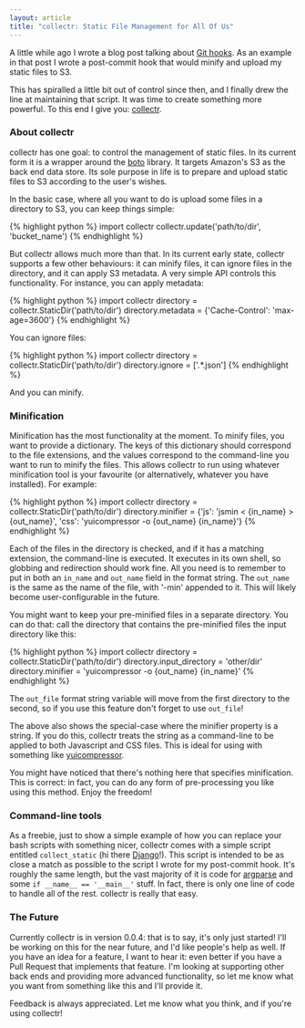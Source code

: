 ```yaml
---
layout: article
title: "collectr: Static File Management for All Of Us"
---
```


A little while ago I wrote a blog post talking about
[Git hooks](http://lukasa.co.uk/2012/08/Git_Yer_Hooks_In/). As an example in
that post I wrote a post-commit hook that would minify and upload my static
files to S3.

This has spiralled a little bit out of control since then, and I finally drew
the line at maintaining that script. It was time to create something more
powerful. To this end I give you:
[collectr](https://github.com/Lukasa/collectr).

### About collectr

collectr has one goal: to control the management of static files. In its
current form it is a wrapper around the [boto](http://docs.pythonboto.org/)
library. It targets Amazon's S3 as the back end data store. Its sole purpose in
life is to prepare and upload static files to S3 according to the user's
wishes.

In the basic case, where all you want to do is upload some files in a directory
to S3, you can keep things simple:

{% highlight python %}
import collectr
collectr.update('path/to/dir', 'bucket_name')
{% endhighlight %}

But collectr allows much more than that. In its current early state, collectr
supports a few other behaviours: it can minify files, it can ignore files in
the directory, and it can apply S3 metadata. A very simple API controls this
functionality. For instance, you can apply metadata:

{% highlight python %}
import collectr
directory = collectr.StaticDir('path/to/dir')
directory.metadata = {'Cache-Control': 'max-age=3600'}
{% endhighlight %}

You can ignore files:

{% highlight python %}
import collectr
directory = collectr.StaticDir('path/to/dir')
directory.ignore = ['.*\.json']
{% endhighlight %}

And you can minify.

### Minification

Minification has the most functionality at the moment. To minify files, you
want to provide a dictionary. The keys of this dictionary should correspond to
the file extensions, and the values correspond to the command-line you want to
run to minify the files. This allows collectr to run using whatever
minification tool is your favourite (or alternatively, whatever you have
installed). For example:

{% highlight python %}
import collectr
directory = collectr.StaticDir('path/to/dir')
directory.minifier = {'js': 'jsmin < {in_name} > {out_name}',
                      'css': 'yuicompressor -o {out_name} {in_name}'}
{% endhighlight %}

Each of the files in the directory is checked, and if it has a matching
extension, the command-line is executed. It executes in its own shell, so
globbing and redirection should work fine. All you need is to remember to put
in both an `in_name` and `out_name` field in the format string. The `out_name`
is the same as the name of the file, with '-min' appended to it. This will
likely become user-configurable in the future.

You might want to keep your pre-minified files in a separate directory. You can
do that: call the directory that contains the pre-minified files the input
directory like this:

{% highlight python %}
import collectr
directory = collectr.StaticDir('path/to/dir')
directory.input_directory = 'other/dir'
directory.minifier = 'yuicompressor -o {out_name} {in_name}'
{% endhighlight %}

The `out_file` format string variable will move from the first directory to the
second, so if you use this feature don't forget to use `out_file`!

The above also shows the special-case where the minifier property is a string.
If you do this, collectr treats the string as a command-line to be applied to
both Javascript and CSS files. This is ideal for using with something like
[yuicompressor](http://yui.github.com/yuicompressor/).

You might have noticed that there's nothing here that specifies minification.
This is correct: in fact, you can do any form of pre-processing you like using
this method. Enjoy the freedom!

### Command-line tools

As a freebie, just to show a simple example of how you can replace your bash
scripts with something nicer, collectr comes with a simple script entitled
`collect_static` (hi there [Django](https://www.djangoproject.com/)!). This
script is intended to be as close a match as possible to the script I wrote for
my post-commit hook. It's roughly the same length, but the vast majority of it
is code for
[argparse](http://docs.python.org/2.7/library/argparse.html#module-argparse)
and some `if __name__ == '__main__'` stuff. In fact, there is only one line of
code to handle all of the rest. collectr is really that easy.

### The Future

Currently collectr is in version 0.0.4: that is to say, it's only just started!
I'll be working on this for the near future, and I'd like people's help as
well. If you have an idea for a feature, I want to hear it: even better if you
have a Pull Request that implements that feature. I'm looking at supporting
other back ends and providing more advanced functionality, so let me know what
you want from something like this and I'll provide it.

Feedback is always appreciated. Let me know what you think, and if you're using
collectr!
